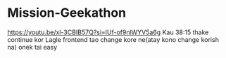 # Mission-Geekathon
https://youtu.be/xl-3CBIB57Q?si=lUf-of9nlWYV5a6g
Kau 38:15 thake continue kor
Lagle frontend tao change kore ne(atay kono change korish na) onek tai easy

